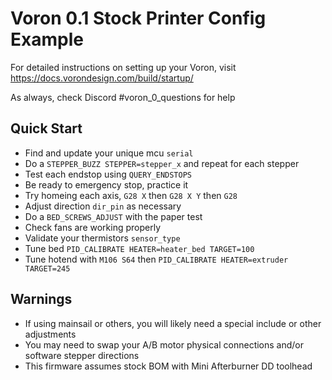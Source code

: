 # Voron 0.1 Stock Printer Config Example

For detailed instructions on setting up your Voron, visit
https://docs.vorondesign.com/build/startup/

As always, check Discord #voron_0_questions for help

## Quick Start
* Find and update your unique mcu `serial`
* Do a `STEPPER_BUZZ STEPPER=stepper_x` and repeat for each stepper
* Test each endstop using `QUERY_ENDSTOPS`
* Be ready to emergency stop, practice it
* Try homeing each axis, `G28 X` then `G28 X Y` then `G28`
* Adjust direction `dir_pin` as necessary
* Do a `BED_SCREWS_ADJUST` with the paper test
* Check fans are working properly
* Validate your thermistors `sensor_type`
* Tune bed `PID_CALIBRATE HEATER=heater_bed TARGET=100`
* Tune hotend with `M106 S64` then `PID_CALIBRATE HEATER=extruder TARGET=245`


## Warnings
* If using mainsail or others, you will likely need a special include or other adjustments
* You may need to swap your A/B motor physical connections and/or software stepper directions
* This firmware assumes stock BOM with Mini Afterburner DD toolhead
